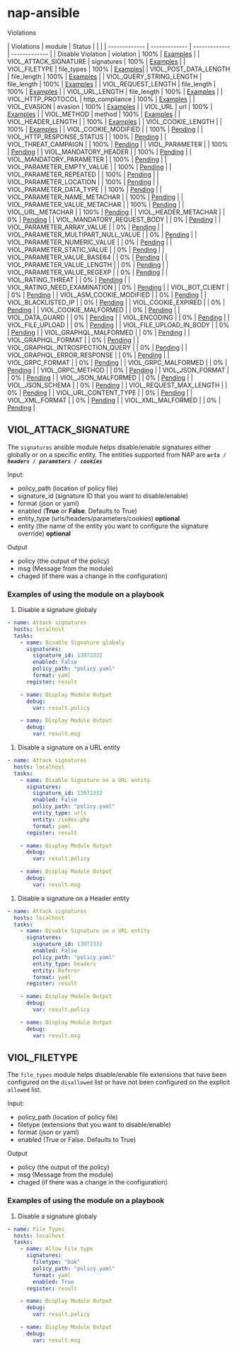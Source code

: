 # nap-ansible

Violations 

| Violations  | module | Status | | |
| ------------- | ------------- | ------------- | ------------- |
| Disable Violation  | violation  |  100%  | [Examples](#) |
| VIOL_ATTACK_SIGNATURE  | signatures  |  100%  | [Examples](viol_attack_signature.md) |
| VIOL_FILETYPE | file_types  |  100%  | [Examples](viol_filetype.md)| 
| VIOL_POST_DATA_LENGTH | file_length  |  100%  | [Examples](file_length.md) |
| VIOL_QUERY_STRING_LENGTH | file_length  |  100%  | [Examples](file_length.md) |
| VIOL_REQUEST_LENGTH | file_length  |  100%  | [Examples](file_length.md) |
| VIOL_URL_LENGTH | file_length  |  100%  | [Examples](file_length.md) |
| VIOL_HTTP_PROTOCOL | http_compliance  |  100%  | [Examples](/http_compliance/) |
| VIOL_EVASION | evasion  |  100%  | [Examples](/evasion/) |
| VIOL_URL  |  url  |  100%  | [Examples](#)  |
| VIOL_METHOD  |  method  |  100%  | [Examples](#)  |
| VIOL_HEADER_LENGTH  |    |  100%  | [Examples](#)  |
| VIOL_COOKIE_LENGTH  |    |  100%  | [Examples](#)  |
| VIOL_COOKIE_MODIFIED  |    | 100%  | [Pending]() |
| VIOL_HTTP_RESPONSE_STATUS  |    | 100%  | [Pending]() |
| VIOL_THREAT_CAMPAIGN  |    |  100%  | [Pending]() |
| VIOL_PARAMETER  |    |  100%  | [Pending]() |
| VIOL_MANDATORY_HEADER  |    | 100%  | [Pending]() |
| VIOL_MANDATORY_PARAMETER  |    | 100%  | [Pending]() |
| VIOL_PARAMETER_EMPTY_VALUE  |    | 100%  | [Pending]() |
| VIOL_PARAMETER_REPEATED  |    | 100%  | [Pending]() |
| VIOL_PARAMETER_LOCATION  |    | 100%  | [Pending]() |
| VIOL_PARAMETER_DATA_TYPE  |    | 100%  | [Pending]() |
| VIOL_PARAMETER_NAME_METACHAR  |    |  100%  | [Pending]() |
| VIOL_PARAMETER_VALUE_METACHAR  |    |  100%  | [Pending]() |
| VIOL_URL_METACHAR  |    |  100%  | [Pending]() |
| VIOL_HEADER_METACHAR  |    |  0%  | [Pending]() |
| VIOL_MANDATORY_REQUEST_BODY  |    |  0%  | [Pending]() |
| VIOL_PARAMETER_ARRAY_VALUE  |    |  0%  | [Pending]() |
| VIOL_PARAMETER_MULTIPART_NULL_VALUE  |    |  0%  | [Pending]() |
| VIOL_PARAMETER_NUMERIC_VALUE  |    |  0%  | [Pending]() |
| VIOL_PARAMETER_STATIC_VALUE  |    |  0%  | [Pending]() |
| VIOL_PARAMETER_VALUE_BASE64  |    |  0%  | [Pending]() |
| VIOL_PARAMETER_VALUE_LENGTH  |    |  0%  | [Pending]() |
| VIOL_PARAMETER_VALUE_REGEXP  |    |  0%  | [Pending]() |
| VIOL_RATING_THREAT  |    |  0%  | [Pending]() |
| VIOL_RATING_NEED_EXAMINATION  |    |  0%  | [Pending]() |
| VIOL_BOT_CLIENT  |    |  0%  | [Pending]() |
| VIOL_ASM_COOKIE_MODIFIED  |    |  0%  | [Pending]() |
| VIOL_BLACKLISTED_IP  |    |  0%  | [Pending]() |
| VIOL_COOKIE_EXPIRED  |    |  0%  | [Pending]() |
| VIOL_COOKIE_MALFORMED  |    |  0%  | [Pending]() |
| VIOL_DATA_GUARD  |    |  0%  | [Pending]() |
| VIOL_ENCODING  |    |  0%  | [Pending]() |
| VIOL_FILE_UPLOAD  |    |  0%  | [Pending]() |
| VIOL_FILE_UPLOAD_IN_BODY  |    |  0%  | [Pending]() |
| VIOL_GRAPHQL_MALFORMED  |    |  0%  | [Pending]() |
| VIOL_GRAPHQL_FORMAT  |    |  0%  | [Pending]() |
| VIOL_GRAPHQL_INTROSPECTION_QUERY  |    |  0%  | [Pending]() |
| VIOL_GRAPHQL_ERROR_RESPONSE  |    |  0%  | [Pending]() |
| VIOL_GRPC_FORMAT  |    |  0%  | [Pending]() |
| VIOL_GRPC_MALFORMED  |    |  0%  | [Pending]() |
| VIOL_GRPC_METHOD  |    |  0%  | [Pending]() |
| VIOL_JSON_FORMAT  |    |  0%  | [Pending]() |
| VIOL_JSON_MALFORMED  |    |  0%  | [Pending]() |
| VIOL_JSON_SCHEMA  |    |  0%  | [Pending]() |
| VIOL_REQUEST_MAX_LENGTH  |    |  0%  | [Pending]() |
| VIOL_URL_CONTENT_TYPE  |    |  0%  | [Pending]() |
| VIOL_XML_FORMAT  |    |  0%  | [Pending]() |
| VIOL_XML_MALFORMED  |    |  0%  | [Pending]() |




## VIOL_ATTACK_SIGNATURE
The `signatures` ansible module helps disable/enable signatures either globally or on a specific entity. The entities supported from NAP are ***`urls / headers / parameters / cookies`***

Input:
- policy_path (location of policy file)
- signature_id (signature ID that you want to disable/enable)
- format (json or yaml)
- enabled (**True** or **False**. Defaults to True)
- entity_type (urls/headers/parameters/cookies) **optional**
- entity (the name of the entity you want to configure the signature override) **optional**

Output
- policy (the output of the policy)
- msg (Message from the module)
- chaged (if there was a change in the configuration)

### Examples of using the module on a playbook

1. Disable a signature globaly
```yml
- name: Attack signatures
  hosts: localhost
  tasks:
    - name: Disable Signature globaly
      signatures:
        signature_id: 13972332
        enabled: False
        policy_path: "policy.yaml"
        format: yaml
      register: result

    - name: Display Module Output
      debug:
        var: result.policy

    - name: Display Module Output
      debug:
        var: result.msg
```

1. Disable a signature on a URL entity
```yml
- name: Attack signatures
  hosts: localhost
  tasks:
    - name: Disable Signature on a URL entity
      signatures:
        signature_id: 13972332
        enabled: False
        policy_path: "policy.yaml"
        entity_type: urls
        entity: /index.php
        format: yaml
      register: result

    - name: Display Module Output
      debug:
        var: result.policy

    - name: Display Module Output
      debug:
        var: result.msg
```

1. Disable a signature on a Header entity
```yml
- name: Attack signatures
  hosts: localhost
  tasks:
    - name: Disable Signature on a URL entity
      signatures:
        signature_id: 13972332
        enabled: False
        policy_path: "policy.yaml"
        entity_type: headers
        entity: Referer
        format: yaml
      register: result

    - name: Display Module Output
      debug:
        var: result.policy

    - name: Display Module Output
      debug:
        var: result.msg
```

## VIOL_FILETYPE

The `file_types` module helps disable/enable file extensions that have been configured on the `disallowed` list or have not been configured on the explicit `allowed` list. 

Input:
- policy_path (location of policy file)
- filetype (extensions that you want to disable/enable)
- format (json or yaml)
- enabled (True or False. Defaults to True)

Output
- policy (the output of the policy)
- msg (Message from the module)
- chaged (if there was a change in the configuration)

### Examples of using the module on a playbook

1. Disable a signature globaly
```yml
- name: File Types
  hosts: localhost
  tasks:
    - name: Allow File type
      signatures:
        filetype: "bak"
        policy_path: "policy.yaml"
        format: yaml
        enabled: True
      register: result

    - name: Display Module Output
      debug:
        var: result.policy

    - name: Display Module Output
      debug:
        var: result.msg
```
